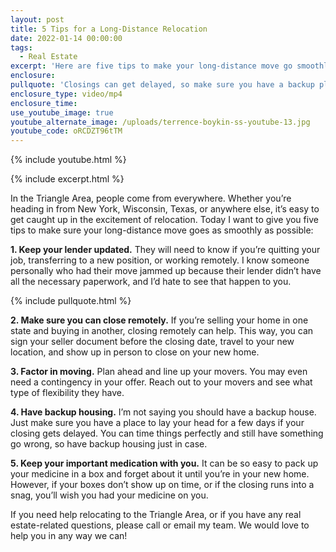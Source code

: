 ```yaml
---
layout: post
title: 5 Tips for a Long-Distance Relocation
date: 2022-01-14 00:00:00
tags:
  - Real Estate
excerpt: 'Here are five tips to make your long-distance move go smoothly. '
enclosure:
pullquote: 'Closings can get delayed, so make sure you have a backup plan. '
enclosure_type: video/mp4
enclosure_time:
use_youtube_image: true
youtube_alternate_image: /uploads/terrence-boykin-ss-youtube-13.jpg
youtube_code: oRCDZT96tTM
---
```

{% include youtube.html %}

{% include excerpt.html %}

In the Triangle Area, people come from everywhere. Whether you’re heading in from New York, Wisconsin, Texas, or anywhere else, it’s easy to get caught up in the excitement of relocation. Today I want to give you five tips to make sure your long-distance move goes as smoothly as possible:&nbsp;

**1\. Keep your lender updated.** They will need to know if you’re quitting your job, transferring to a new position, or working remotely. I know someone personally who had their move jammed up because their lender didn’t have all the necessary paperwork, and I’d hate to see that happen to you.&nbsp;

{% include pullquote.html %}

**2\. Make sure you can close remotely.** If you’re selling your home in one state and buying in another, closing remotely can help. This way, you can sign your seller document before the closing date, travel to your new location, and show up in person to close on your new home.&nbsp;

**3\. Factor in moving.** Plan ahead and line up your movers. You may even need a contingency in your offer. Reach out to your movers and see what type of flexibility they have.

**4\. Have backup housing.** I’m not saying you should have a backup house. Just make sure you have a place to lay your head for a few days if your closing gets delayed. You can time things perfectly and still have something go wrong, so have backup housing just in case.&nbsp;

**5\. Keep your important medication with you.** It can be so easy to pack up your medicine in a box and forget about it until you’re in your new home. However, if your boxes don’t show up on time, or if the closing runs into a snag, you’ll wish you had your medicine on you.&nbsp;

If you need help relocating to the Triangle Area, or if you have any real estate-related questions, please call or email my team. We would love to help you in any way we can\!&nbsp;
